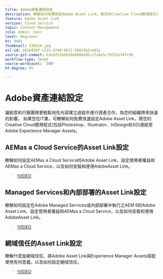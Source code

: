 ```yaml
---
title: Adobe資產連結設定
description: 瞭解如何免費設定Adobe Asset Link，將您的Creative Cloud應用程式(包括Photoshop、Illustrator、InDesign和XD)連結至Adobe Experience Manager Assets。
feature: Adobe Asset Link
version: Cloud Service
topic: Content Management
role: Admin, User
level: Beginner
kt: 9401
thumbnail: 338824.jpg
exl-id: a62e936f-c231-474d-9671-58815b2cb652
source-git-commit: b3e9251bdb18a008be95c1fa9e5c79252a74fc98
workflow-type: tm+mt
source-wordcount: '208'
ht-degree: 0%

---
```


# Adobe資產連結設定

讓創意和行銷團隊更輕鬆地在內容建立過程中進行資產合作，為您的組織帶來快速的影響。 如果您在IT業，可瞭解如何免費快速設定Adobe Asset Link，將您的Creative Cloud應用程式(包括Photoshop、Illustrator、InDesign和XD)連結至Adobe Experience Manager Assets。

## AEMas a Cloud Service的Asset Link設定

瞭解如何設定AEMas a Cloud Service的Adobe Asset Link、設定使用者權益和AEMas a Cloud Service，以及如何安裝和使用AdobeAsset Link。

>[!VIDEO](https://video.tv.adobe.com/v/338824?quality=12&learn=on)

## Managed Services和內部部署的Asset Link設定

瞭解如何設定在Adobe Managed Services或內部部署中執行之AEM 6的Adobe Asset Link、設定使用者權益和AEMas a Cloud Service，以及如何安裝和使用AdobeAsset Link。

>[!VIDEO](https://video.tv.adobe.com/v/338823?quality=12&learn=on)


## 網域信任的Asset Link設定

瞭解什麼是網域信任、將Adobe Asset Link與Experience Manager Assets搭配使用有何意義，以及如何設定網域信任。

>[!VIDEO](https://video.tv.adobe.com/v/338825?quality=12&learn=on)
